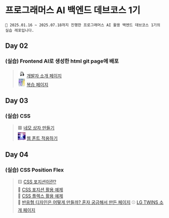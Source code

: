# 프로그래머스 AI 백엔드 데브코스 1기

```
📕 2025.01.16 ~ 2025.07.18까지 진행한 프로그래머스 AI 활용 백엔드 데브코스 1기의 실습 레포입니다.
```

## Day 02

### (실습) Frontend AI로 생성한 html git page에 배포

> <img src="assets/notion_icon.png" alt="icon" width="24" height="24"> [개발자 소개 페이지](https://1000hyehyang.github.io/Programmers_AIBE1/developer_intro/index.html) <br> <img src="assets/sorry.gif" alt="icon" width="24" height="24"> [복습 페이지](https://1000hyehyang.github.io/Programmers_AIBE1/practice/day03/example.html)<br>

## Day 03

### (실습) CSS

> 🟥 [네모 상자 만들기](https://1000hyehyang.github.io/Programmers_AIBE1/practice/day03/ex04/index.html) <br> <img src="practice/day03/ex08/panorama.jpg" alt="icon" width="24" height="24"> [웹 폰트 적용하기](https://1000hyehyang.github.io/Programmers_AIBE1/practice/day03/ex08/index.html)

## Day 04

### (실습) CSS Position Flex

> 🟨 [CSS 포지션이란?](https://1000hyehyang.github.io/Programmers_AIBE1/practice/day04/ex01/index.html)<br>
> 🎵 [CSS 포지션 활용 예제](https://1000hyehyang.github.io/Programmers_AIBE1/practice/day04/ex02/index.html)<br>
> 📜 [CSS 플렉스 활용 예제](https://1000hyehyang.github.io/Programmers_AIBE1/practice/day04/ex03/index.html)<br>
> 🚨 [반응형 디자인은 어떻게 만들까? 혼자 궁금해서 만든 페이지](https://1000hyehyang.github.io/Programmers_AIBE1/practice/day04/ex04/index.html)
> ⚾ [LG TWINS 소개 페이지](https://1000hyehyang.github.io/Programmers_AIBE1/practice/day04/ex05/index.html)
